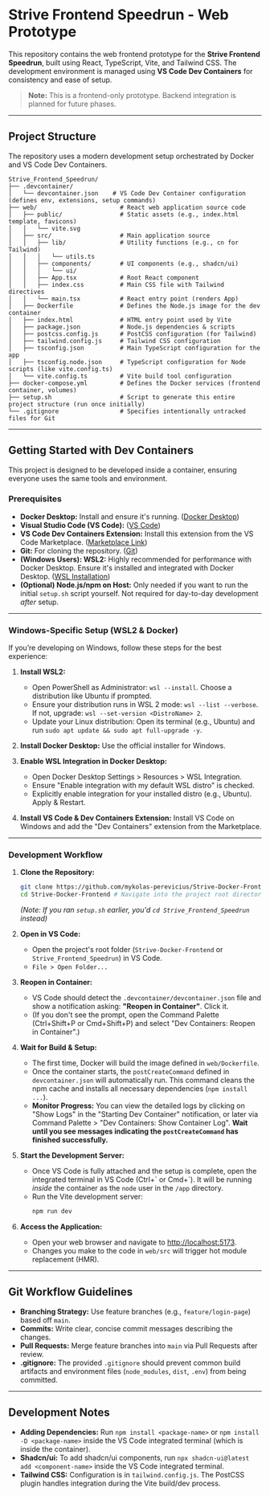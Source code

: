 # Strive Frontend Speedrun - Web Prototype

This repository contains the web frontend prototype for the **Strive Frontend Speedrun**, built using React, TypeScript, Vite, and Tailwind CSS. The development environment is managed using **VS Code Dev Containers** for consistency and ease of setup.

> **Note:** This is a frontend-only prototype. Backend integration is planned for future phases.

---

## Project Structure

The repository uses a modern development setup orchestrated by Docker and VS Code Dev Containers.

    Strive_Frontend_Speedrun/
    ├── .devcontainer/
    │   └── devcontainer.json    # VS Code Dev Container configuration (defines env, extensions, setup commands)
    ├── web/                       # React web application source code
    │   ├── public/                # Static assets (e.g., index.html template, favicons)
    │   │   └── vite.svg
    │   ├── src/                   # Main application source
    │   │   ├── lib/               # Utility functions (e.g., cn for Tailwind)
    │   │   │   └── utils.ts
    │   │   ├── components/        # UI components (e.g., shadcn/ui)
    │   │   │   └── ui/
    │   │   ├── App.tsx            # Root React component
    │   │   ├── index.css          # Main CSS file with Tailwind directives
    │   │   └── main.tsx           # React entry point (renders App)
    │   ├── Dockerfile             # Defines the Node.js image for the dev container
    │   ├── index.html             # HTML entry point used by Vite
    │   ├── package.json           # Node.js dependencies & scripts
    │   ├── postcss.config.js      # PostCSS configuration (for Tailwind)
    │   ├── tailwind.config.js     # Tailwind CSS configuration
    │   ├── tsconfig.json          # Main TypeScript configuration for the app
    │   ├── tsconfig.node.json     # TypeScript configuration for Node scripts (like vite.config.ts)
    │   └── vite.config.ts         # Vite build tool configuration
    ├── docker-compose.yml         # Defines the Docker services (frontend container, volumes)
    ├── setup.sh                   # Script to generate this entire project structure (run once initially)
    └── .gitignore                 # Specifies intentionally untracked files for Git

---

## Getting Started with Dev Containers

This project is designed to be developed inside a container, ensuring everyone uses the same tools and environment.

### Prerequisites

- **Docker Desktop:** Install and ensure it's running. ([Docker Desktop](https://www.docker.com/products/docker-desktop/))
- **Visual Studio Code (VS Code):** ([VS Code](https://code.visualstudio.com/))
- **VS Code Dev Containers Extension:** Install this extension from the VS Code Marketplace. ([Marketplace Link](https://marketplace.visualstudio.com/items?itemName=ms-vscode-remote.remote-containers))
- **Git:** For cloning the repository. ([Git](https://git-scm.com/))
- **(Windows Users): WSL2:** Highly recommended for performance with Docker Desktop. Ensure it's installed and integrated with Docker Desktop. ([WSL Installation](https://docs.microsoft.com/windows/wsl/install))
- **(Optional) Node.js/npm on Host:** Only needed if you want to run the initial `setup.sh` script yourself. Not required for day-to-day development *after* setup.

---

### Windows-Specific Setup (WSL2 & Docker)

If you’re developing on Windows, follow these steps for the best experience:

1.  **Install WSL2:**
    *   Open PowerShell as Administrator: `wsl --install`. Choose a distribution like Ubuntu if prompted.
    *   Ensure your distribution runs in WSL 2 mode: `wsl --list --verbose`. If not, upgrade: `wsl --set-version <DistroName> 2`.
    *   Update your Linux distribution: Open its terminal (e.g., Ubuntu) and run `sudo apt update && sudo apt full-upgrade -y`.

2.  **Install Docker Desktop:** Use the official installer for Windows.

3.  **Enable WSL Integration in Docker Desktop:**
    *   Open Docker Desktop Settings > Resources > WSL Integration.
    *   Ensure "Enable integration with my default WSL distro" is checked.
    *   Explicitly enable integration for your installed distro (e.g., Ubuntu). Apply & Restart.

4.  **Install VS Code & Dev Containers Extension:** Install VS Code on Windows and add the "Dev Containers" extension from the Marketplace.

---

### Development Workflow

1.  **Clone the Repository:**
    ```bash
    git clone https://github.com/mykolas-perevicius/Strive-Docker-Frontend.git
    cd Strive-Docker-Frontend # Navigate into the project root directory
    ```
    *(Note: If you ran `setup.sh` earlier, you'd `cd Strive_Frontend_Speedrun` instead)*

2.  **Open in VS Code:**
    *   Open the project's root folder (`Strive-Docker-Frontend` or `Strive_Frontend_Speedrun`) in VS Code.
    *   `File > Open Folder...`

3.  **Reopen in Container:**
    *   VS Code should detect the `.devcontainer/devcontainer.json` file and show a notification asking: **"Reopen in Container"**. Click it.
    *   (If you don't see the prompt, open the Command Palette (Ctrl+Shift+P or Cmd+Shift+P) and select "Dev Containers: Reopen in Container".)

4.  **Wait for Build & Setup:**
    *   The first time, Docker will build the image defined in `web/Dockerfile`.
    *   Once the container starts, the `postCreateCommand` defined in `devcontainer.json` will automatically run. This command cleans the npm cache and installs all necessary dependencies (`npm install ...`).
    *   **Monitor Progress:** You can view the detailed logs by clicking on "Show Logs" in the "Starting Dev Container" notification, or later via Command Palette > "Dev Containers: Show Container Log". **Wait until you see messages indicating the `postCreateCommand` has finished successfully.**

5.  **Start the Development Server:**
    *   Once VS Code is fully attached and the setup is complete, open the integrated terminal in VS Code (Ctrl+\` or Cmd+\`). It will be running *inside* the container as the `node` user in the `/app` directory.
    *   Run the Vite development server:
        ```bash
        npm run dev
        ```

6.  **Access the Application:**
    *   Open your web browser and navigate to [http://localhost:5173](http://localhost:5173).
    *   Changes you make to the code in `web/src` will trigger hot module replacement (HMR).

---

## Git Workflow Guidelines

-   **Branching Strategy:** Use feature branches (e.g., `feature/login-page`) based off `main`.
-   **Commits:** Write clear, concise commit messages describing the changes.
-   **Pull Requests:** Merge feature branches into `main` via Pull Requests after review.
-   **.gitignore:** The provided `.gitignore` should prevent common build artifacts and environment files (`node_modules`, `dist`, `.env`) from being committed.

---

## Development Notes

-   **Adding Dependencies:** Run `npm install <package-name>` or `npm install -D <package-name>` inside the VS Code integrated terminal (which is inside the container).
-   **Shadcn/ui:** To add shadcn/ui components, run `npx shadcn-ui@latest add <component-name>` inside the VS Code integrated terminal.
-   **Tailwind CSS:** Configuration is in `tailwind.config.js`. The PostCSS plugin handles integration during the Vite build/dev process.